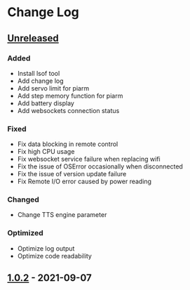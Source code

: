 # Change Log 

## [Unreleased]

### Added
- Install lsof tool 
- Add change log
- Add servo limit for piarm 
- Add step memory function for piarm
- Add battery display 
- Add websockets connection status 

### Fixed
- Fix data blocking in remote control
- Fix high CPU usage
- Fix websocket service failure when replacing wifi
- Fix the issue of OSError occasionally when disconnected
- Fix the issue of version update failure
- Fix Remote I/O error caused by power reading

### Changed
- Change TTS engine parameter

### Optimized
- Optimize log output
- Optimize code readability




## [1.0.2] - 2021-09-07



[Unreleased]: https://github.com/ezblockcode/ezb-pi
[1.0.3]: https://github.com/ezblockcode/ezb-pi
[1.0.2]: https://github.com/ezblockcode/ezb-pi/compare/1.0.1...1.0.2
